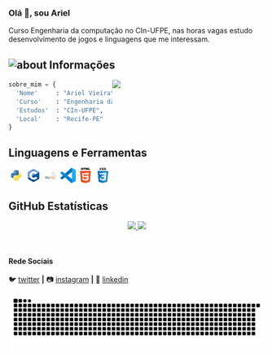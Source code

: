 ### Olá 👋, sou Ariel

Curso Engenharia da computação no CIn-UFPE, nas horas vagas estudo desenvolvimento de jogos e linguagens que me interessam.

## <img width="45" alt="about" src="https://raw.github.com/elizarov/elizarov/master/about.png"> Informações

<img align="right" width="300" src="https://external-content.duckduckgo.com/iu/?u=https%3A%2F%2Fmedia0.giphy.com%2Fmedia%2FbGgsc5mWoryfgKBx1u%2Fgiphy.gif&f=1&nofb=1&ipt=e643e1b66178a9bce9cbcc4ee1ad0a2f398393b535d04c5deaf65d803ce3fed6&ipo=images" />

```python
sobre_mim = {
  'Nome'     : "Ariel Vieira",
  'Curso'    : "Engenharia da Computação",
  'Estudos'  : "CIn-UFPE",
  'Local'    : "Recife-PE"
}
```

## **Linguagens e Ferramentas**  

<code><img height="30" src="https://raw.githubusercontent.com/github/explore/80688e429a7d4ef2fca1e82350fe8e3517d3494d/topics/python/python.png"></code>
<code><img height="30" src="https://raw.githubusercontent.com/github/explore/80688e429a7d4ef2fca1e82350fe8e3517d3494d/topics/c/c.png"></code>
<code><img height="30" src="https://raw.githubusercontent.com/github/explore/80688e429a7d4ef2fca1e82350fe8e3517d3494d/topics/mysql/mysql.png"></code>
<code><img height="30" src="https://raw.githubusercontent.com/github/explore/80688e429a7d4ef2fca1e82350fe8e3517d3494d/topics/visual-studio-code/visual-studio-code.png"></code>
<code><img height="30" src="https://raw.githubusercontent.com/github/explore/80688e429a7d4ef2fca1e82350fe8e3517d3494d/topics/html/html.png"></code>
<code><img height="30" src="https://raw.githubusercontent.com/github/explore/80688e429a7d4ef2fca1e82350fe8e3517d3494d/topics/css/css.png"></code>


## **GitHub Estatísticas**
<div>
 <center>
<a href="https://github.com/ArielBADs">
  <img height="160em" src="https://github-readme-stats.vercel.app/api/top-langs/?username=ArielBADs&layout=compact&langs_count=7&theme=radical">
</a>
<a href="https://github.com/ArielBADs">
    <img height="160em" src="https://github-readme-stats.vercel.app/api?username=ArielBADs&show_icons=true&theme=radical&count_private=true">
</a>
  </center>
</div>

[twitter]: https://twitter.com/ArielVieira19
[instagram]: https://www.instagram.com/arielvieira_ofc
[linkedin]: https://www.linkedin.com/in/ariel-vieira-32aa5b232
<br>

#### Rede Sociais

🐦 [twitter][twitter] **|** 
📷 [instagram][instagram] **|** 
👔 [linkedin][linkedin]

![Snake animation](https://raw.githubusercontent.com/Asmit2952/Asmit2952/28523ac12320984be48abc487bb6e1a83ec5947a/github-contribution-grid-snake.svg)
